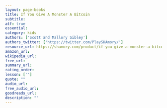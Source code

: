 ```yaml
---
layout: page-books
title: If You Give A Monster A Bitcoin
subtitle: 
atf: true
essential: 
category: kids
authors: ['Scott and Mallory Sibley']
authors_twitter: ['https://twitter.com/PlaySHAmory/']
resource_url: https://shamory.com/product/if-you-give-a-monster-a-bitcoin-book/
amazon_url: 
wikipedia_url: 
free_url: 
summary_url: 
rating_order: 
lesson: ['']
quote: ""
audio_url: 
free_audio_url: 
goodreads_url: 
description: ""
---
```

